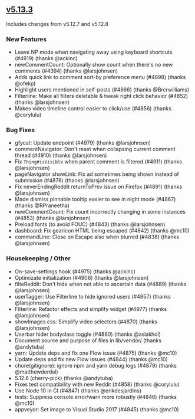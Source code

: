 ## [v5.13.3](https://github.com/honestbleeps/Reddit-Enhancement-Suite/releases/v5.13.3)

Includes changes from v5.12.7 and v5.12.8

### New Features

- Leave NP mode when navigating away using keyboard shortcuts (#4919) (thanks @ackinc)
- newCommentCount: Optionally show count when there's no new comments (#4394) (thanks @larsjohnsen)
- Adds quick link to comment sort-by preference menu (#4898) (thanks @ofekp)
- Highlight users mentioned in self-posts (#4866) (thanks @Brcrwilliams)
- Filterline: Make all filters deletable & tweak right click behavior (#4852) (thanks @larsjohnsen)
- Makes video timeline control easier to click/use (#4856) (thanks @corylulu)

### Bug Fixes

- gfycat: Update endpoint (#4979) (thanks @larsjohnsen)
- commentNavigator: Don't reset when collapsing current comment thread (#4910) (thanks @larsjohnsen)
- Fix `Thing#isVisible` when parent comment is filtered (#4911) (thanks @larsjohnsen)
- pageNavigator showLink: Fix ad sometimes being shown instead of submission (#4878) (thanks @larsjohnsen)
- Fix neverEndingReddit returnToPrev issue on Firefox (#4891) (thanks @larsjohnsen)
- Made dismiss pinnable tooltip easier to see in night mode (#4867) (thanks @RPraneetha)
- newCommentCount: Fix count incorrectly changing in some instances (#4853) (thanks @larsjohnsen)
- Preload fonts (to avoid FOUC) (#4843) (thanks @larsjohnsen)
- dashboard: Fix gearicon HTML being escaped (#4842) (thanks @mc10)
- commandLine: Close on Escape also when blurred (#4838) (thanks @larsjohnsen)

### Housekeeping / Other

- On-save-settings hook (#4975) (thanks @ackinc)
- Optimizate initialization (#4906) (thanks @larsjohnsen)
- filteReddit: Don't hide when not able to ascertain data (#4889) (thanks @larsjohnsen)
- userTagger: Use Filterline to hide ignored users (#4857) (thanks @larsjohnsen)
- Filterline: Refactor effects and simplify widget (#4977) (thanks @larsjohnsen)
- showImages css: Simplify video selectors (#4870) (thanks @larsjohnsen)
- Userbar hider bodyclass toggle (#4880) (thanks @aslakhol)
- Document source and purpose of files in lib/vendor/ (thanks @andytuba)
- yarn: Update deps and fix one Flow issue (#4875) (thanks @mc10)
- Update deps and fix new Flow issues (#4844) (thanks @mc10)
- chore(gitignore): ignore npm and yarn debug logs (#4879) (thanks @matthewdordal)
- 5.12.6 (cherry-pick) (thanks @andytuba)
- Fixes test compatibility with new Reddit (#4858) (thanks @corylulu)
- Use Node 10 in CI (#4847) (thanks @erikdesjardins)
- tests: Suppress console.error/warn more robustly (#4846) (thanks @mc10)
- appveyor: Set image to Visual Studio 2017 (#4845) (thanks @mc10)
